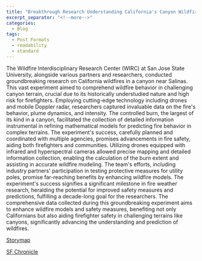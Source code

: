 ```yaml
---
title: "Breakthrough Research Understanding California's Canyon Wildfires Using Advanced Technology"
excerpt_separator: "<!--more-->"
categories:
  - Blog
tags:
  - Post Formats
  - readability
  - standard
---
```

The Wildfire Interdisciplinary Research Center (WIRC) at San Jose State University, alongside various partners and researchers, conducted groundbreaking research on California wildfires in a canyon near Salinas. This vast experiment aimed to comprehend wildfire behavior in challenging canyon terrain, crucial due to its historically understudied nature and high risk for firefighters. Employing cutting-edge technology including drones and mobile Doppler radar, researchers captured invaluable data on the fire's behavior, plume dynamics, and intensity. The controlled burn, the largest of its kind in a canyon, facilitated the collection of detailed information instrumental in refining mathematical models for predicting fire behavior in complex terrains. The experiment's success, carefully planned and coordinated with multiple agencies, promises advancements in fire safety, aiding both firefighters and communities. Utilizing drones equipped with infrared and hyperspectral cameras allowed precise mapping and detailed information collection, enabling the calculation of the burn extent and assisting in accurate wildfire modeling. The team's efforts, including industry partners' participation in testing protective measures for utility poles, promise far-reaching benefits by enhancing wildfire models. The experiment's success signifies a significant milestone in fire weather research, heralding the potential for improved safety measures and predictions, fulfilling a decade-long goal for the researchers. The comprehensive data collected during this groundbreaking experiment aims to enhance wildfire models and safety measures, benefiting not only Californians but also aiding firefighter safety in challenging terrains like canyons, significantly advancing the understanding and prediction of wildfires.

[Storymap](https://storymaps.arcgis.com/stories/482e511cfe564335a0e2f87e79fd819f)

[SF Chronicle](https://www.sfchronicle.com/weather/article/How-Bay-Area-experiment-captures-unprecedented-17536079.php)